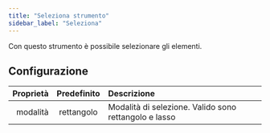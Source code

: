 ```yaml
---
title: "Seleziona strumento"
sidebar_label: "Seleziona"
---
```



Con questo strumento è possibile selezionare gli elementi.

## Configurazione

| Proprietà | Predefinito | Descrizione                                           |
| ---------:|:-----------:|:----------------------------------------------------- |
|  modalità | rettangolo  | Modalità di selezione. Valido sono rettangolo e lasso |
